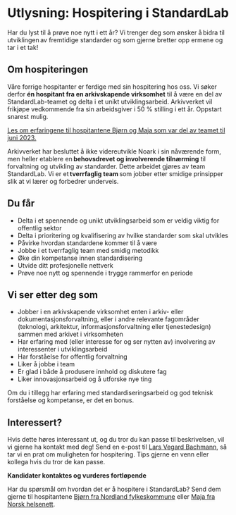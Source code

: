 # Utlysning: Hospitering i StandardLab

Har du lyst til å prøve noe nytt i ett år? Vi trenger deg som ønsker å bidra til utviklingen av fremtidige standarder og som gjerne bretter opp ermene og tar i et tak!

## Om hospiteringen

Våre forrige hospitanter er ferdige med sin hospitering hos oss. Vi søker derfor **én hospitant fra en arkivskapende virksomhet** til å være en del av StandardLab-teamet og delta i et unikt utviklingsarbeid. Arkivverket vil frikjøpe vedkommende fra sin arbeidsgiver i 50 % stilling i ett år. Oppstart snarest mulig.

[Les om erfaringene til hospitantene Bjørn og Maja som var del av teamet til juni 2023.](https://www.arkivverket.no/arkivutvikling/innebygd-arkivering/standardlab/nyttig-hospitering)

Arkivverket har besluttet å ikke videreutvikle Noark i sin nåværende form, men heller etablere en **behovsdrevet og involverende tilnærming** til forvaltning og utvikling av standarder. Dette arbeidet gjøres av team StandardLab. Vi er et **tverrfaglig team** som jobber etter smidige prinsipper slik at vi lærer og forbedrer underveis.​​

## Du får

- Delta i et spennende og unikt utviklingsarbeid som er veldig viktig for offentlig sektor​
- Delta i prioritering og kvalifisering av hvilke standarder som skal utvikles
- Påvirke hvordan standardene kommer til å være
- Jobbe i et tverrfaglig team med smidig metodikk​
- Øke din kompetanse innen standardisering​
- Utvide ditt profesjonelle nettverk​
- Prøve noe nytt og spennende i trygge rammerfor en periode

## Vi ser etter deg som

- Jobber i en arkivskapende virksomhet enten i arkiv- eller dokumentasjonsforvaltning, eller i andre relevante fagområder (teknologi, arkitektur, informasjonsforvaltning eller tjenestedesign) sammen med arkivet i virksomheten  
- Har erfaring med (eller interesse for og ser nytten av) involvering av interessenter i utviklingsarbeid​
- Har forståelse for offentlig forvaltning  
- Liker å jobbe i team​
- Er glad i både å produsere innhold og diskutere fag
- Liker innovasjonsarbeid og å utforske nye ting

Om du i tillegg har erfaring med standardiseringsarbeid og god teknisk forståelse og kompetanse, er det en bonus.

## Interessert?

Hvis dette høres interessant ut, og du tror du kan passe til beskrivelsen, vil vi gjerne ha kontakt med deg! Send en e-post til [Lars Vegard Bachmann](mailto:larbac@arkivverket.no), så tar vi en prat om muligheten for hospitering. Tips gjerne en venn eller kollega hvis du tror de kan passe.

**Kandidater kontaktes og vurderes fortløpende**

Har du spørsmål om hvordan det er å hospitere i StandardLab? Send dem gjerne til hospitantene [Bjørn fra Nordland fylkeskommune](mailto:bjorfi@nfk.no) eller [Maja fra Norsk helsenett](mailto:Maja.Louise.Jelling.Elmgren@nhn.no).
